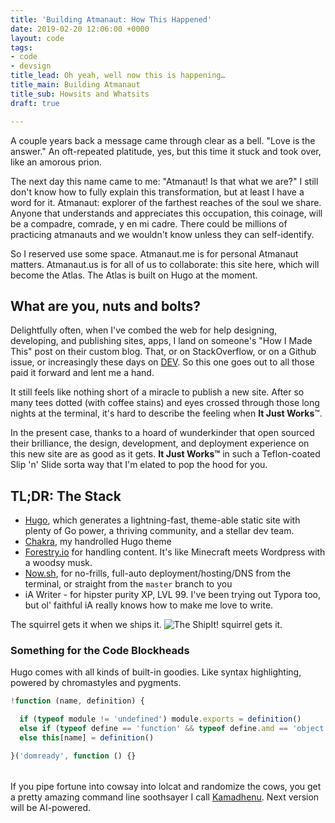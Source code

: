 ```yaml
---
title: 'Building Atmanaut: How This Happened'
date: 2019-02-20 12:06:00 +0000
layout: code
tags:
- code
- devsign
title_lead: Oh yeah, well now this is happening…
title_main: Building Atmanaut
title_sub: Howsits and Whatsits
draft: true

---
```

A couple years back a message came through clear as a bell. "Love is the answer." An oft-repeated platitude, yes, but this time it stuck and took over, like an amorous prion.

The next day this name came to me: "Atmanaut! Is that what we are?" I still don't know how to fully explain this transformation, but at least I have a word for it.<!--more--> Atmanaut: explorer of the farthest reaches of the soul we share. Anyone that understands and appreciates this occupation, this coinage, will be a compadre, comrade, y en mi cadre. There could be millions of practicing atmanauts and we wouldn't know unless they can self-identify.

So I reserved use some space. Atmanaut.me is for personal Atmanaut matters.  Atmanaut.us is for all of us to collaborate: this site here, which will become the Atlas. The Atlas is built on Hugo at the moment.

## What are you, nuts and bolts?

Delightfully often, when I've combed the web for help designing, developing, and publishing sites, apps, I land on someone's "How I Made This" post on their custom blog. That, or on StackOverflow, or on a Github issue, or increasingly these days on [DEV](dev.to). So this one goes out to all those paid it forward and lent me a hand.

It still feels like nothing short of a miracle to publish a new site. After so many tees dotted (with coffee stains) and eyes crossed through those long nights at the terminal, it's hard to describe the feeling when **It Just Works**™.

In the present case, thanks to a hoard of wunderkinder that open sourced their brilliance, the design, development, and deployment experience on this new site are as good as it gets. **It Just Works™** in such a Teflon-coated Slip 'n' Slide sorta way that I'm elated to pop the hood for you.

## TL;DR: The Stack

* [Hugo](https://gohugo.io/about/ "Hugo"), which generates a lightning-fast, theme-able static site with plenty of Go power, a thriving community, and a stellar dev team.
* [Chakra](https://github.com/krry/chakra-hugo-theme/ "Chakra Hugo Theme"), my handrolled Hugo theme
* [Forestry.io](https://forestry.io) for handling content. It's like Minecraft meets Wordpress with a woodsy musk.
* [Now.sh](https://zeit.co/now), for no-frills, full-auto deployment/hosting/DNS from the terminal, or straight from the `master` branch to you
* iA Writer - for hipster purity XP, LVL 99. I've been trying out Typora too, but ol' faithful iA really knows how to make me love to write.

The squirrel gets it when we ships it.
![The ShipIt! squirrel gets it.](/img/ship-it-squirrel.jpg)

### Something for the Code Blockheads

Hugo comes with all kinds of built-in goodies. Like syntax highlighting, powered by chromastyles and pygments.

``` js
!function (name, definition) {

  if (typeof module != 'undefined') module.exports = definition()
  else if (typeof define == 'function' && typeof define.amd == 'object') define(definition)
  else this[name] = definition()

}('domready', function () {}
```

###### 

If you pipe fortune into cowsay into lolcat and randomize the cows, you get a pretty amazing command line soothsayer I call [Kamadhenu](https://github.com/krry/kamadhenu). Next version will be AI-powered.
